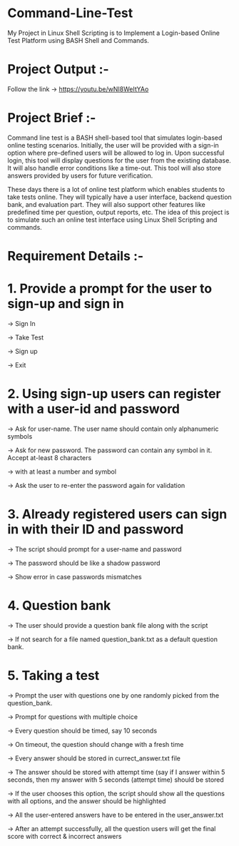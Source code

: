 # Command-Line-Test
My Project in Linux Shell Scripting is to Implement a Login-based Online Test Platform using BASH Shell and Commands.

# Project Output :- 
Follow the link -> https://youtu.be/wNI8WeItYAo

# Project Brief :-
Command line test is a BASH shell-based tool that simulates login-based online testing scenarios. Initially, the user will be provided with a sign-in option where pre-defined users will be allowed to log in. Upon successful login, this tool will display questions for the user from the existing database. It will also handle error conditions like a time-out. This tool will also store answers provided by users for future verification.

These days there is a lot of online test platform which enables students to take tests online. They will typically have a user interface, backend question bank, and evaluation part. They will also support other features like predefined time per question, output reports, etc. The idea of this project is to simulate such an online test interface using Linux Shell Scripting and commands.

# Requirement Details :-

# 1. Provide a prompt for the user to sign-up and sign in

-> Sign In

-> Take Test

-> Sign up

-> Exit

# 2. Using sign-up users can register with a user-id and password

-> Ask for user-name. The user name should contain only alphanumeric symbols

-> Ask for new password. The password can contain any symbol in it. Accept at-least 8 characters

-> with at least a number and symbol

-> Ask the user to re-enter the password again for validation

# 3. Already registered users can sign in with their ID and password

-> The script should prompt for a user-name and password

-> The password should be like a shadow password

-> Show error in case passwords mismatches

# 4. Question bank

-> The user should provide a question bank file along with the script

-> If not search for a file named question_bank.txt as a default question bank.

# 5. Taking a test

-> Prompt the user with questions one by one randomly picked from the question_bank.

-> Prompt for questions with multiple choice

-> Every question should be timed, say 10 seconds

-> On timeout, the question should change with a fresh time

-> Every answer should be stored in currect_answer.txt file

-> The answer should be stored with attempt time (say if I answer within 5 seconds, then my answer with 5 seconds (attempt time) should be stored

-> If the user chooses this option, the script should show all the questions with all options, and the answer should be highlighted

-> All the user-entered answers have to be entered in the user_answer.txt

-> After an attempt successfully, all the question users will get the final score with correct & incorrect answers 
